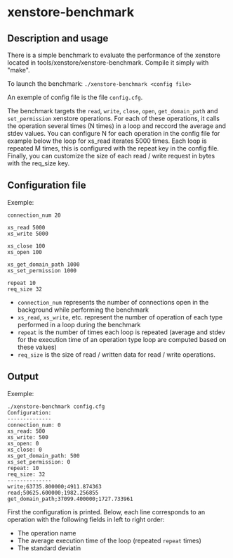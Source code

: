 # xenstore-benchmark

## Description and usage
There is a simple benchmark to evaluate the performance of the xenstore
located in tools/xenstore/xenstore-benchmark. Compile it simply with
"make".

To launch the benchmark:
`./xenstore-benchmark <config file>`

An exemple of config file is the file `config.cfg`.

The benchmark targets the `read`, `write`, `close`, `open`, 
`get_domain_path` and `set_permission` xenstore operations. For each 
of these operations, it calls the operation several times (N times) in
a loop and reccord the average and stdev values. You can configure 
N for each operation in the config file for example below the loop 
for xs_read iterates 5000 times. Each loop is repeated M times, this
is configured with the repeat key in the config file. Finally, you can
customize the size of each read / write request in bytes with the 
req_size key.

## Configuration file
Exemple:

```
connection_num 20

xs_read 5000
xs_write 5000

xs_close 100
xs_open 100

xs_get_domain_path 1000
xs_set_permission 1000

repeat 10
req_size 32
```

* `connection_num` represents the number of connections open in the background while performing the benchmark
* `xs_read`, `xs_write`, etc. represent the number of operation of each type performed in a loop during the benchmark
* `repeat` is the number of times each loop is repeated (average and stdev for the execution time of an operation type loop are computed based on these values)
* `req_size` is the size of read / written data for read / write operations.
 
## Output
Exemple:
``` shell
./xenstore-benchmark config.cfg 
Configuration:
--------------
connection_num: 0
xs_read: 500
xs_write: 500
xs_open: 0
xs_close: 0
xs_get_domain_path: 500
xs_set_permission: 0
repeat: 10
req_size: 32
--------------
write;63735.800000;4911.874363
read;50625.600000;1982.256855
get_domain_path;37099.400000;1727.733961
```

First the configuration is printed. Below, each line corresponds to an operation with the following fields in left to right order:
* The operation name
* The average execution time of the loop (repeated `repeat` times)
* The standard deviatin

